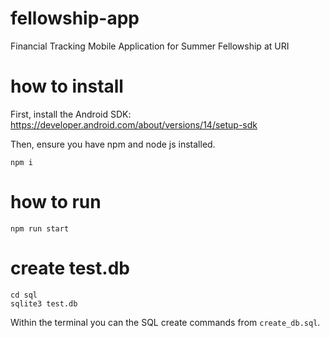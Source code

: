 # fellowship-app
 Financial Tracking Mobile Application for Summer Fellowship at URI

# how to install

First, install the Android SDK:
https://developer.android.com/about/versions/14/setup-sdk

Then, ensure you have npm and node js installed.

`npm i`

# how to run

`npm run start`

# create test.db

```
cd sql
sqlite3 test.db
```

Within the terminal you can the SQL create commands from `create_db.sql`.